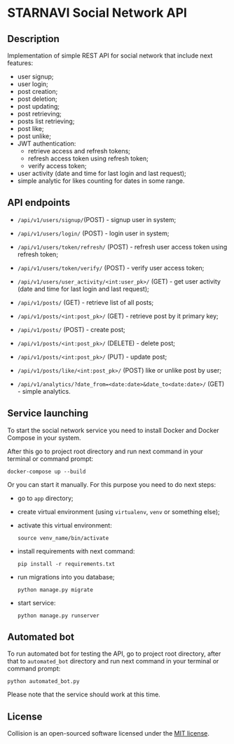 # STARNAVI Social Network API

## Description

Implementation of simple REST API for social network that include next features:

- user signup;
- user login;
- post creation;
- post deletion;
- post updating;
- post retrieving;
- posts list retrieving;
- post like;
- post unlike;
- JWT authentication:
    - retrieve access and refresh tokens;
    - refresh access token using refresh token;
    - verify access token;
- user activity (date and time for last login and last request);
- simple analytic for likes counting for dates in some range.

## API endpoints

- ```/api/v1/users/signup/```(POST) - signup user in system;

- ```/api/v1/users/login/``` (POST) - login user in system;

- ```/api/v1/users/token/refresh/``` (POST) - refresh user access token using refresh token;

- ```/api/v1/users/token/verify/``` (POST) - verify user access token;

- ```/api/v1/users/user_activity/<int:user_pk>/``` (GET) - get user activity (date and time for last login and last
request);

- ```/api/v1/posts/``` (GET) - retrieve list of all posts;

- ```/api/v1/posts/<int:post_pk>/``` (GET) - retrieve post by it primary key;

- ```/api/v1/posts/``` (POST) - create post;

- ```/api/v1/posts/<int:post_pk>/``` (DELETE) - delete post;

- ```/api/v1/posts/<int:post_pk>/``` (PUT) - update post;

- ```/api/v1/posts/like/<int:post_pk>/``` (POST) like or unlike post by user;

- ```/api/v1/analytics/?date_from=<date:date>&date_to<date:date>/``` (GET) - simple analytics.

## Service launching

To start the social network service you need to install Docker and Docker Compose in your system.

After this go to project root directory and run next command in your terminal or command prompt:

```
docker-compose up --build
```

Or you can start it manually. For this purpose you need to do next steps:

- go to ```app``` directory;

- create virtual environment (using ```virtualenv```, ```venv``` or something else);

- activate this virtual environment:

    ```shell script
    source venv_name/bin/activate
    ```

- install requirements with next command:

    ```shell script
    pip install -r requirements.txt
    ```

- run migrations into you database;

    ```shell script
    python manage.py migrate
    ```

- start service:

    ```shell script
    python manage.py runserver
    ```

## Automated bot

To run automated bot for testing the API, go to project root directory, after that to ```automated_bot``` directory and
run next command in your terminal or command prompt:

```shell script
python automated_bot.py
```

Please note that the service should work at this time.

## License

Collision is an open-sourced software licensed under the [MIT license](LICENSE.md).
